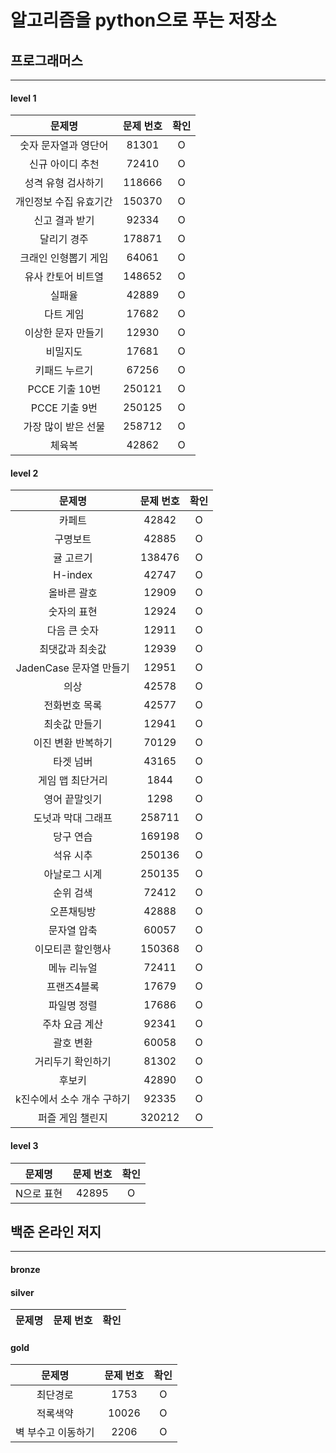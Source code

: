 # 알고리즘을 python으로 푸는 저장소

## 프로그래머스

---

#### level 1

|     문제명      | 문제 번호  | 확인 |
|:------------:|:------:|:--:|
| 숫자 문자열과 영단어  | 81301  | O  |
|  신규 아이디 추천   | 72410  | O  |
|  성격 유형 검사하기  | 118666 | O  |
| 개인정보 수집 유효기간 | 150370 | O  |
|   신고 결과 받기   | 92334  | O  |
|    달리기 경주    | 178871 | O  |
| 크래인 인형뽑기 게임  | 64061  | O  |
|  유사 칸토어 비트열  | 148652 | O  |
|     실패율      | 42889  | O  |
|    다트 게임     | 17682  | O  |
|  이상한 문자 만들기  | 12930  | O  |
|     비밀지도     | 17681  | O  |
|   키패드 누르기    | 67256  | O  |
| PCCE 기출 10번  | 250121 | O  |
|  PCCE 기출 9번  | 250125 | O  |
| 가장 많이 받은 선물  | 258712 | O  |
|     체육복      | 42862  | O  |

#### level 2

|        문제명        | 문제 번호  | 확인 |
|:-----------------:|:------:|:--:|
|        카페트        | 42842  | O  |
|       구명보트        | 42885  | O  |
|       귤 고르기       | 138476 | O  |
|      H-index      | 42747  | O  |
|      올바른 괄호       | 12909  | O  |
|      숫자의 표현       | 12924  | O  |
|      다음 큰 숫자      | 12911  | O  |
|     최댓값과 최솟값      | 12939  | O  |
| JadenCase 문자열 만들기 | 12951  | O  |
|        의상         | 42578  | O  |
|      전화번호 목록      | 42577  | O  |
|      최솟값 만들기      | 12941  | O  |
|    이진 변환 반복하기     | 70129  | O  |
|       타겟 넘버       | 43165  | O  |
|     게임 맵 최단거리     |  1844  | O  |
|      영어 끝말잇기      |  1298  | O  |
|    도넛과 막대 그래프     | 258711 | O  |
|       당구 연습       | 169198 | O  |
|       석유 시추       | 250136 | O  |
|      아날로그 시계      | 250135 | O  |
|       순위 검색       | 72412  | O  |
|       오픈채팅방       | 42888  | O  |
|      문자열 압축       | 60057  | O  |
|     이모티콘 할인행사     | 150368 | O  |
|      메뉴 리뉴얼       | 72411  | O  |
|      프랜즈4블록       | 17679  | O  |
|      파일명 정렬       | 17686  | O  |
|     주차 요금 계산      | 92341  | O  |
|       괄호 변환       | 60058  | O  |
|     거리두기 확인하기     | 81302  | O  |
|        후보키        | 42890  | O  |
|  k진수에서 소수 개수 구하기  | 92335  | O  |
|     퍼즐 게임 챌린지     | 320212 | O  |

#### level 3

| 문제명    | 문제 번호 | 확인 |
|--------|:-----:|:--:|
| N으로 표현 | 42895 | O  |

## 백준 온라인 저지

---

#### bronze

#### silver

| 문제명 | 문제 번호 | 확인 |
|:---:|:-----:|:--:|

#### gold

|    문제명     | 문제 번호 | 확인 |
|:----------:|:-----:|:--:|
|    최단경로    | 1753  | O  |
|    적록색약    | 10026 | O  |
| 벽 부수고 이동하기 | 2206  | O  |